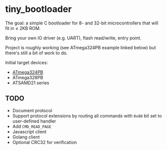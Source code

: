 # tiny_bootloader

The goal: a simple C bootloader for 8- and 32-bit microcontrollers that will fit in &le; 2KB ROM.

Bring your own IO driver (e.g. UART), flash read/write, entry point.

Project is roughly working (see ATmega324PB example linked below) but there's still a bit of work to do.

Initial target devices:

  - [ATmega324PB](https://github.com/jaz303/tiny_bootloader/tree/master/examples/ATmega324PB)
  - ATmega328PB
  - ATSAMD21 series

## TODO

  - Document protocol
  - Support protocol extensions by routing all commands with `0x80` bit set to user-defined handler
  - Add `CMD_READ_PAGE`
  - Javascript client
  - Golang client
  - Optional CRC32 for verification
